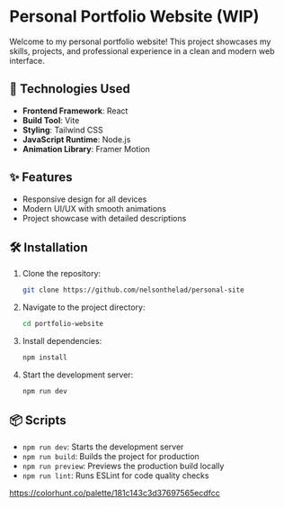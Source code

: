 # Personal Portfolio Website (WIP)

Welcome to my personal portfolio website! This project showcases my skills, projects, and professional experience in a clean and modern web interface.

## 🚀 Technologies Used
- **Frontend Framework**: React
- **Build Tool**: Vite
- **Styling**: Tailwind CSS
- **JavaScript Runtime**: Node.js
- **Animation Library**: Framer Motion

## ✨ Features
- Responsive design for all devices
- Modern UI/UX with smooth animations
- Project showcase with detailed descriptions

## 🛠️ Installation
1. Clone the repository:
   ```bash
   git clone https://github.com/nelsonthelad/personal-site
   ```
2. Navigate to the project directory:
   ```bash
   cd portfolio-website
   ```
3. Install dependencies:
   ```bash
   npm install
   ```
4. Start the development server:
   ```bash
   npm run dev
   ```

## 📦 Scripts
- `npm run dev`: Starts the development server
- `npm run build`: Builds the project for production
- `npm run preview`: Previews the production build locally
- `npm run lint`: Runs ESLint for code quality checks

https://colorhunt.co/palette/181c143c3d37697565ecdfcc